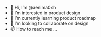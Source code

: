 - 👋 Hi, I’m @aenima0sh
- 👀 I’m interested in product design
- 🌱 I’m currently learning product roadmap
- 💞️ I’m looking to collaborate on design
- 📫 How to reach me ...

<!---
aenima0sh/aenima0sh is a ✨ special ✨ repository because its `README.md` (this file) appears on your GitHub profile.
You can click the Preview link to take a look at your changes.
--->
